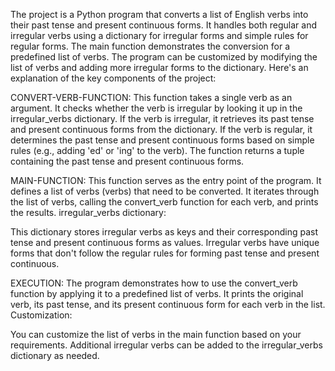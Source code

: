 The project is a Python program that converts a list of English verbs into their past tense and present continuous forms. 
It handles both regular and irregular verbs using a dictionary for irregular forms and simple rules for regular forms. 
The main function demonstrates the conversion for a predefined list of verbs. The program can be customized by modifying the list of verbs and adding more irregular forms to the dictionary.
Here's an explanation of the key components of the project:



CONVERT-VERB-FUNCTION: This function takes a single verb as an argument.
It checks whether the verb is irregular by looking it up in the irregular_verbs dictionary.
If the verb is irregular, it retrieves its past tense and present continuous forms from the dictionary.
If the verb is regular, it determines the past tense and present continuous forms based on simple rules (e.g., adding 'ed' or 'ing' to the verb).
The function returns a tuple containing the past tense and present continuous forms.



MAIN-FUNCTION: This function serves as the entry point of the program.
It defines a list of verbs (verbs) that need to be converted.
It iterates through the list of verbs, calling the convert_verb function for each verb, and prints the results.
irregular_verbs dictionary:

This dictionary stores irregular verbs as keys and their corresponding past tense and present continuous forms as values.
Irregular verbs have unique forms that don't follow the regular rules for forming past tense and present continuous.



EXECUTION: The program demonstrates how to use the convert_verb function by applying it to a predefined list of verbs.
It prints the original verb, its past tense, and its present continuous form for each verb in the list.
Customization:

You can customize the list of verbs in the main function based on your requirements.
Additional irregular verbs can be added to the irregular_verbs dictionary as needed.
